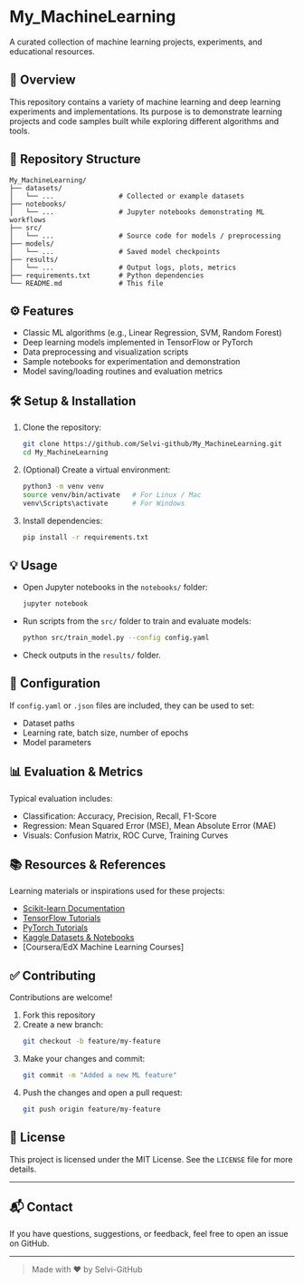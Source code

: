 # My_MachineLearning

A curated collection of machine learning projects, experiments, and educational resources.

## 🚀 Overview

This repository contains a variety of machine learning and deep learning experiments and implementations. Its purpose is to demonstrate learning projects and code samples built while exploring different algorithms and tools.

## 📂 Repository Structure

```
My_MachineLearning/
├── datasets/
│   └── ...                # Collected or example datasets
├── notebooks/
│   └── ...                # Jupyter notebooks demonstrating ML workflows
├── src/
│   └── ...                # Source code for models / preprocessing
├── models/
│   └── ...                # Saved model checkpoints
├── results/
│   └── ...                # Output logs, plots, metrics
├── requirements.txt       # Python dependencies
└── README.md              # This file
```

## ⚙️ Features

- Classic ML algorithms (e.g., Linear Regression, SVM, Random Forest)
- Deep learning models implemented in TensorFlow or PyTorch
- Data preprocessing and visualization scripts
- Sample notebooks for experimentation and demonstration
- Model saving/loading routines and evaluation metrics

## 🛠️ Setup & Installation

1. Clone the repository:
   ```bash
   git clone https://github.com/Selvi-github/My_MachineLearning.git
   cd My_MachineLearning
   ```

2. (Optional) Create a virtual environment:
   ```bash
   python3 -m venv venv
   source venv/bin/activate   # For Linux / Mac
   venv\Scripts\activate      # For Windows
   ```

3. Install dependencies:
   ```bash
   pip install -r requirements.txt
   ```

## 💡 Usage

- Open Jupyter notebooks in the `notebooks/` folder:
   ```bash
   jupyter notebook
   ```

- Run scripts from the `src/` folder to train and evaluate models:
   ```bash
   python src/train_model.py --config config.yaml
   ```

- Check outputs in the `results/` folder.

## 🧩 Configuration

If `config.yaml` or `.json` files are included, they can be used to set:
- Dataset paths
- Learning rate, batch size, number of epochs
- Model parameters

## 📊 Evaluation & Metrics

Typical evaluation includes:
- Classification: Accuracy, Precision, Recall, F1-Score
- Regression: Mean Squared Error (MSE), Mean Absolute Error (MAE)
- Visuals: Confusion Matrix, ROC Curve, Training Curves

## 📚 Resources & References

Learning materials or inspirations used for these projects:
- [Scikit-learn Documentation](https://scikit-learn.org/)
- [TensorFlow Tutorials](https://www.tensorflow.org/tutorials)
- [PyTorch Tutorials](https://pytorch.org/tutorials/)
- [Kaggle Datasets & Notebooks](https://www.kaggle.com/)
- [Coursera/EdX Machine Learning Courses]

## ✅ Contributing

Contributions are welcome!

1. Fork this repository
2. Create a new branch:
   ```bash
   git checkout -b feature/my-feature
   ```
3. Make your changes and commit:
   ```bash
   git commit -m "Added a new ML feature"
   ```
4. Push the changes and open a pull request:
   ```bash
   git push origin feature/my-feature
   ```

## 📜 License

This project is licensed under the MIT License. See the `LICENSE` file for more details.

---

## 📬 Contact

If you have questions, suggestions, or feedback, feel free to open an issue on GitHub.

---

> Made with ❤️ by Selvi-GitHub
